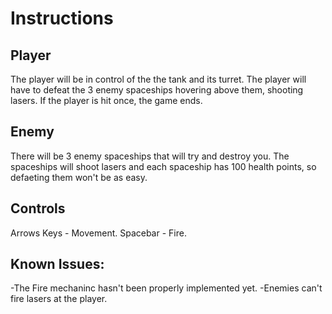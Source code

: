
# Instructions

## Player

The player will be in control of the the tank and its turret. The player will have to defeat
the 3 enemy spaceships hovering above them, shooting lasers. If the player is hit once, the game ends.

## Enemy

There will be 3 enemy spaceships that will try and destroy you. The spaceships will shoot lasers and
each spaceship has 100 health points, so defaeting them won't be as easy.

## Controls

Arrows Keys - Movement.
Spacebar - Fire.

## Known Issues:
-The Fire mechaninc hasn't been properly implemented yet.
-Enemies can't fire lasers at the player.
